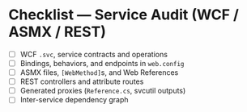 # Checklist — Service Audit (WCF / ASMX / REST)
- [ ] WCF `.svc`, service contracts and operations
- [ ] Bindings, behaviors, and endpoints in `web.config`
- [ ] ASMX files, `[WebMethod]`s, and Web References
- [ ] REST controllers and attribute routes
- [ ] Generated proxies (`Reference.cs`, svcutil outputs)
- [ ] Inter-service dependency graph
